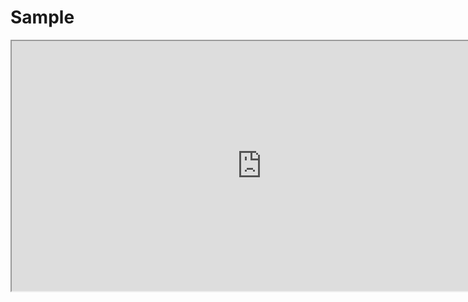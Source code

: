 # Sample

<iframe src="https://replit.com/@geoffreymcgill/retype-sample" width="800" height="400" />